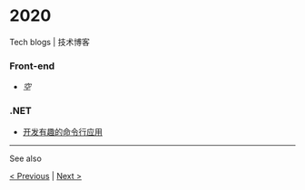 # 2020

Tech blogs | 技术博客

### Front-end

- *空*

### .NET

- [开发有趣的命令行应用](./rich-cli)

---

See also

[&lt; Previous](../2010s) \| [Next &gt;](../2021)
